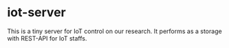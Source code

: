 # iot-server
This is a tiny server for IoT control on our research. It performs as a storage with REST-API for IoT staffs.
